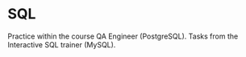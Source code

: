 # SQL 
Practice within the course QA Engineer (PostgreSQL). Tasks from the Interactive SQL trainer (MySQL).
